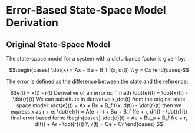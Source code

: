 # Error-Based State-Space Model Derivation

## Original State-Space Model

The state-space model for a system with a disturbance factor is given by:

```math
\begin{cases}
\dot{x} = Ax + Bu + B_f f(x, d(t)) \\
y = Cx
\end{cases}
```

The error is defined as the difference between the state and the reference:

```math
e(t) = x(t) - r(t)

Derivative of an error is:

```math
\dot{e}(t) = \dot{x}(t) - \dot{r}(t)

We can substitute in derivative x_dot(t) from the original state space model:

\dot{e}(t) = Ax + Bu + B_f f(x, d(t)) - \dot{r}(t)

then we express x as r + e:

\dot{e}(t) = A(e + r) + Bu + B_f f(e + r, d(t)) - \dot{r}(t)

final error based form:

\begin{cases}
\dot{e}(t) = Ae + Bu_u + B_f f(e + r, d(t)) + Ar - \dot{r}(t) \\
v(t) = Ce + Cr
\end{cases}
